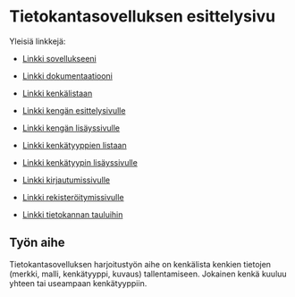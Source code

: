 # Tietokantasovelluksen esittelysivu

Yleisiä linkkejä:

* [Linkki sovellukseeni](http://swpesone.users.cs.helsinki.fi/muistilista/)
* [Linkki dokumentaatiooni](https://github.com/swpesone/Muistilista/blob/master/doc/dokumentaatio.pdf)

* [Linkki kenkälistaan](http://swpesone.users.cs.helsinki.fi/muistilista/shoe)
* [Linkki kengän esittelysivulle](http://swpesone.users.cs.helsinki.fi/muistilista/shoe/12)
* [Linkki kengän lisäyssivulle](http://swpesone.users.cs.helsinki.fi/muistilista/shoe/new)
* [Linkki kenkätyyppien listaan](http://swpesone.users.cs.helsinki.fi/muistilista/model)
* [Linkki kenkätyypin lisäyssivulle](http://swpesone.users.cs.helsinki.fi/muistilista/model/new)
* [Linkki kirjautumissivulle](http://swpesone.users.cs.helsinki.fi/muistilista/login)
* [Linkki rekisteröitymissivulle](http://swpesone.users.cs.helsinki.fi/muistilista/register)
* [Linkki tietokannan tauluihin](http://swpesone.users.cs.helsinki.fi/muistilista/tietokantayhteys)

## Työn aihe

Tietokantasovelluksen harjoitustyön aihe on kenkälista kenkien tietojen (merkki, malli, kenkätyyppi, kuvaus) tallentamiseen. Jokainen kenkä kuuluu yhteen tai useampaan kenkätyyppiin.
